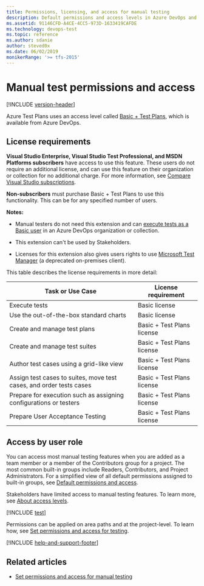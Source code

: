 ```yaml
---
title: Permissions, licensing, and access for manual testing
description: Default permissions and access levels in Azure DevOps and TFS for manual and exploratory testing topics and problems
ms.assetid: 91146CFD-A4CE-4CC5-973D-1633419CAFDE
ms.technology: devops-test
ms.topic: reference
ms.author: sdanie
author: steved0x
ms.date: 06/02/2019
monikerRange: '>= tfs-2015'
---
```


# Manual test permissions and access

[!INCLUDE [version-header](includes/version-header.md)]

Azure Test Plans uses an access level called [Basic + Test Plans](https://marketplace.visualstudio.com/items?itemName=ms.vss-testmanager-web),
which is available from Azure DevOps.

## License requirements

**Visual Studio Enterprise, Visual Studio Test Professional, and MSDN Platforms subscribers** have access to use this feature. These users do not require
an additional license, and can use this feature on their organization or collection for no additional charge.
For more information, see [Compare Visual Studio subscriptions](https://www.visualstudio.com/vs/pricing).

**Non-subscribers** must purchase Basic + Test Plans to use this functionality. This can be for any specified number of users.

**Notes:**

* Manual testers do not need this extension and can
  [execute tests as a Basic user](https://docs.microsoft.com/azure/devops/test/manual-test-permissions?view=azure-devops#license-requirements)
  in an Azure DevOps organization or collection.

* This extension can't be used by Stakeholders.

* Licenses for this extension also gives users rights to use [Microsoft Test Manager](https://docs.microsoft.com/azure/devops/test/mtm/guidance-mtm-usage?view=azure-devops) (a deprecated on-premises client).

This table describes the license requirements in more detail:

| Task or Use Case                                                    | License requirement        |
| ------------------------------------------------------------------- | -------------------------- |
| Execute tests                                                       | Basic license              |
| Use the out-of-the-box standard charts                              | Basic license              |
| Create and manage test plans                                        | Basic + Test Plans license |
| Create and manage test suites                                       | Basic + Test Plans license |
| Author test cases using a grid-like view                            | Basic + Test Plans license |
| Assign test cases to suites, move test cases, and order tests cases | Basic + Test Plans license |
| Prepare for execution such as assigning configurations or testers   | Basic + Test Plans license |
| Prepare User Acceptance Testing                                     | Basic + Test Plans license |

## Access by user role

You can access most manual testing features when you are added as a team member or a member
of the Contributors group for a project. The most common built-in groups include Readers,
Contributors, and Project Administrators. For a simplified view of all default permissions
assigned to built-in groups, see [Default permissions and access](../organizations/security/permissions-access.md).

Stakeholders have limited access to manual testing features.
To learn more, see [About access levels](../organizations/security/access-levels.md).

[!INCLUDE [test](../organizations/security/includes/test.md)]

Permissions can be applied on area paths and at the project-level. To learn how, see [Set permissions and access for testing](../organizations/security/set-permissions-access-test.md).

[!INCLUDE [help-and-support-footer](includes/help-and-support-footer.md)]

## Related articles

* [Set permissions and access for manual testing](../organizations/security/set-permissions-access-test.md)
